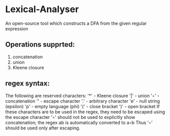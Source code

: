 # Lexical-Analyser
An open-source tool which constructs a DFA from the given regular expression

## Operations supprted:
1) concatenation
2) union
3) Kleene closure

## regex syntax:
The following are reserved characters:
'\*' - Kleene closure
'|'  - union
'◦'  - concatenation
'\'  - escape character
'.'  - arbitrary character
'e'  - null string (epsilon)
'p'  - empty language (phi)
'('  - close bracket
')'  - open bracket
If these characters are to be used in the regex, they need to be escaped using the escape character
'◦' should not be used to explicitly show concatenation; the regex ab is automatically converted to a◦b
Thus '◦' should be used only after escaping.
